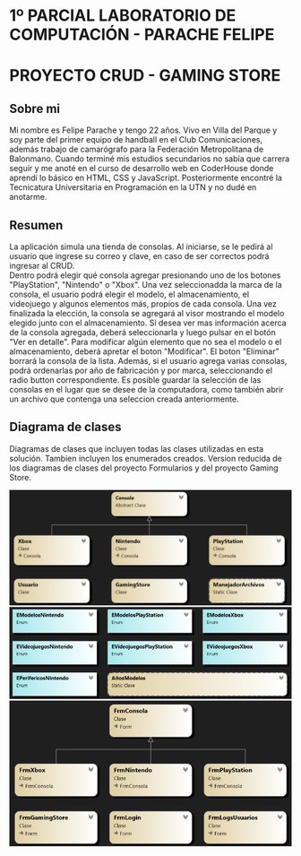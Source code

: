 # 1º PARCIAL LABORATORIO DE COMPUTACIÓN - PARACHE FELIPE
# PROYECTO CRUD - GAMING STORE

## Sobre mi
Mi nombre es Felipe Parache y tengo 22 años. Vivo en Villa del Parque y soy parte del primer equipo de handball en el Club Comunicaciones, además trabajo de camarógrafo para la Federación Metropolitana de Balonmano. Cuando terminé mis estudios secundarios no sabía que carrera seguir y me anoté en el curso de desarrollo web en CoderHouse donde aprendí lo básico en HTML, CSS y JavaScript. Posteriormente encontré la Tecnicatura Universitaria en Programación en la UTN y no dudé en anotarme.

## Resumen  

La aplicación simula una tienda de consolas.
Al iniciarse, se le pedirá al usuario que ingrese su correo y clave, en caso de ser correctos podrá ingresar al CRUD.  
Dentro podrá elegir qué consola agregar presionando uno de los botones "PlayStation", "Nintendo" o "Xbox". Una vez seleccionadda la marca de la consola, el usuario podrá elegir el modelo, el almacenamiento, el videojuego y algunos elementos más, propios de cada consola. Una vez finalizada la elección, la consola se agregará al visor mostrando el modelo elegido junto con el almacenamiento. Si desea ver mas información acerca de la consola agregada, deberá seleccionarla y luego pulsar en el botón "Ver en detalle". Para modificar algún elemento que no sea el modelo o el almacenamiento, deberá apretar el boton "Modificar". El boton "Eliminar" borrará la consola de la lista. 
Además, si el usuario agrega varias consolas, podrá ordenarlas por año de fabricación y por marca, seleccionando el radio button correspondiente.
Es posible guardar la selección de las consolas en el lugar que se desee de la computadora, como también abrir un archivo que contenga una seleccion creada anteriormente. 

## Diagrama de clases
Diagramas de clases que incluyen todas las clases utilizadas en esta solución. Tambien incluyen los enumerados creados. 
Version reducida de los diagramas de clases del proyecto Formularios y del proyecto Gaming Store.

<img width="728" alt="image" src="https://github.com/FelipeParache/Parache.Felipe.PrimerParcial./blob/master/FrmGamingStore/Imagenes/imgDiagramaEntidades.png">
<img width="728" alt="image" src="https://github.com/FelipeParache/Parache.Felipe.PrimerParcial./blob/master/FrmGamingStore/Imagenes/imgDiagramaColecciones.png">
<img width="728" alt="image" src="https://github.com/FelipeParache/Parache.Felipe.PrimerParcial./blob/master/FrmGamingStore/Imagenes/imgDiagramaForms.png">
